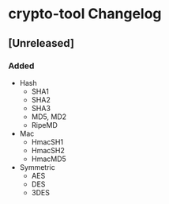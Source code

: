 <!-- Keep a Changelog guide -> https://keepachangelog.com -->

# crypto-tool Changelog

## [Unreleased]
### Added
- Hash
  - SHA1
  - SHA2
  - SHA3
  - MD5, MD2
  - RipeMD
- Mac
  - HmacSH1
  - HmacSH2
  - HmacMD5
- Symmetric
  - AES
  - DES
  - 3DES

